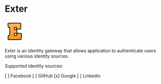 # Exter

![Exter icon](docs/icons/exter_icon.png)

Exter is an identity gateway that allows application to authenticate users using various identity sources.

Supported identity sources:

[ ] Facebook
[ ] GitHub
[x] Google
[ ] Linkedin
